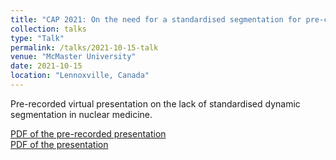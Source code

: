 ```yaml
---
title: "CAP 2021: On the need for a standardised segmentation for pre-clinical quantitative PET imaging"
collection: talks
type: "Talk"
permalink: /talks/2021-10-15-talk
venue: "McMaster University"
date: 2021-10-15
location: "Lennoxville, Canada"
---
```


Pre-recorded virtual presentation on the lack of standardised dynamic segmentation in nuclear medicine. 

[PDF of the pre-recorded presentation](https://argilfea.github.io/philippethemedicalphysicist.github.io/files/Philippe_Laporte_Presentation_CAP_v2.pdf)<br>
[PDF of the presentation](https://argilfea.github.io/philippethemedicalphysicist.github.io/files/Presentation_CAP_small.pdf)

